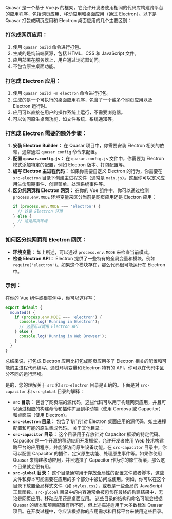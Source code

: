 Quasar 是一个基于 Vue.js 的框架，它允许开发者使用相同的代码库构建跨平台的应用程序，包括网页应用、移动应用和桌面应用（通过 Electron）。以下是 Quasar 打包成网页应用和 Electron 桌面应用的几个主要区别：

### 打包成网页应用：

1. 使用 `quasar build` 命令进行打包。
2. 生成的是纯前端资源，包括 HTML、CSS 和 JavaScript 文件。
3. 应用部署在服务器上，用户通过浏览器访问。
4. 不包含原生桌面功能。

### 打包成 Electron 应用：

1. 使用 `quasar build -m electron` 命令进行打包。
2. 生成的是一个可执行的桌面应用程序，包含了一个或多个网页应用以及 Electron 运行时。
3. 应用可以直接在用户的操作系统上运行，不需要浏览器。
4. 可以访问原生桌面功能，如文件系统、系统通知等。

### 打包成 Electron 需要的额外步骤：

1. **安装 Electron Builder：**
   在 Quasar 项目中，你需要安装 Electron 相关的依赖，通常通过 `quasar config` 命令来配置。
2. **配置 `quasar.config.js`：**
   在 `quasar.config.js` 文件中，你需要为 Electron 模式添加特定的配置，例如 Electron 版本、打包配置等。
3. **编写 Electron 主进程代码：**
   如果你需要自定义 Electron 的行为，你需要在 `src-electron` 目录下创建主进程文件（通常是 `main.js`）。这里你可以定义应用生命周期事件、创建菜单、处理系统事件等。
4. **区分纯网页和 Electron 网页：**
   在你的 Vue 组件中，你可以通过检测 `process.env.MODE` 环境变量来区分当前是网页应用还是 Electron 应用：
   ```javascript
   if (process.env.MODE === 'electron') {
     // 这是 Electron 环境
   } else {
     // 这是网页环境
   }
   ```

### 如何区分纯网页和 Electron 网页：

- **环境变量：** 如上所述，可以通过 `process.env.MODE` 来检查当前模式。
- **检查 Electron API：** Electron 提供了一些特有的全局变量和模块，例如 `require('electron')`。如果这个模块存在，那么代码很可能运行在 Electron 中。

### 示例：

在你的 Vue 组件或根实例中，你可以这样写：

```javascript
export default {
  mounted() {
    if (process.env.MODE === 'electron') {
      console.log('Running in Electron');
      // 这里可以调用 Electron API
    } else {
      console.log('Running in Web Browser');
    }
  }
}
```

总结来说，打包成 Electron 应用比打包成网页应用多了 Electron 相关的配置和可能的主进程代码编写。通过环境变量和 Electron 特有的 API，你可以在代码中区分不同的运行环境。



是的，您的理解关于 `src` 和 `src-electron` 目录是正确的。下面是对 `src-capacitor` 和 `src-global` 目录的解释：

- **`src` 目录：** 包含了网页端的源代码，这些代码可以用于构建网页应用，并且可以通过相应的构建命令和插件扩展到移动端（使用 Cordova 或 Capacitor）和桌面端（使用 Electron）。
- **`src-electron` 目录：** 包含了专门针对 Electron 桌面应用的源代码，如主进程配置和可能的原生集成代码。
  关于其他目录：
- **`src-capacitor` 目录：** 这个目录用于存放针对 Capacitor 框架的特定代码。Capacitor 是一个开源的移动应用开发框架，允许开发者使用 Web 技术构建跨平台的应用程序，并能够访问原生设备功能。在 `src-capacitor` 目录中，你可以配置 Capacitor 的插件、定义原生功能、处理原生事件等。如果你使用 Quasar 来构建移动应用，并且选择了 Capacitor 作为你的原生桥梁，那么这个目录就会很有用。
- **`src-global` 目录：** 这个目录通常用于存放全局性的配置文件或者脚本，这些文件和脚本可能需要在应用的多个部分中被访问或使用。例如，你可以在这个目录下放置全局样式文件（如 `styles.css`），或者是一些全局的 JavaScript 工具函数。`src-global` 目录中的内容通常会被包含在最终的构建结果中，无论是网页应用、移动应用还是桌面应用。
  这些目录的结构和命名可能会根据 Quasar 的版本和项目配置有所不同，但上述描述适用于大多数标准 Quasar 项目。在开发过程中，你应该根据你的应用需求和目标平台来使用这些目录。
